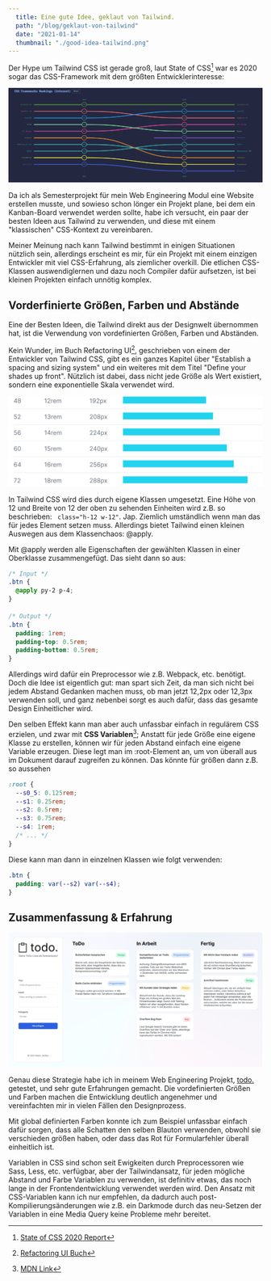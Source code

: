 ```yaml
---
  title: Eine gute Idee, geklaut von Tailwind.
  path: "/blog/geklaut-von-tailwind"
  date: "2021-01-14"
  thumbnail: "./good-idea-tailwind.png"
---
```


Der Hype um Tailwind CSS ist gerade groß, laut State of CSS[^1] war es 2020 sogar das CSS-Framework mit dem größten Entwicklerinteresse:

![Tailwind Interest](./tailwind_interest.png)

Da ich als Semesterprojekt für mein Web Engineering Modul eine Website erstellen musste, und sowieso schon lönger ein Projekt plane, bei dem ein Kanban-Board verwendet werden sollte, habe ich versucht, ein paar der besten Ideen aus Tailwind zu verwenden, und diese mit einem "klassischen" CSS-Kontext zu vereinbaren.

Meiner Meinung nach kann Tailwind bestimmt in einigen Situationen nützlich sein, allerdings erscheint es mir, für ein Projekt mit einem einzigen Entwickler mit viel CSS-Erfahrung, als ziemlicher overkill. Die etlichen CSS-Klassen auswendiglernen und dazu noch Compiler dafür aufsetzen, ist bei kleinen Projekten einfach unnötig komplex. 

## Vorderfinierte Größen, Farben und Abstände

Eine der Besten Ideen, die Tailwind direkt aus der Designwelt übernommen hat, ist die Verwendung von vordefinierten Größen, Farben und Abständen.

Kein Wunder, im Buch Refactoring UI[^2], geschrieben von einem der Entwickler von Tailwind CSS, gibt es ein ganzes Kapitel über "Establish a spacing and sizing system" und ein weiteres mit dem Titel "Define your shades up front". Nützlich ist dabei, dass nicht jede Größe als Wert existiert, sondern eine exponentielle Skala verwendet wird.

![Tailwind Sizes](./tailwind_sizes.png)

In Tailwind CSS wird dies durch eigene Klassen umgesetzt. Eine Höhe von 12 und Breite von 12 der oben zu sehenden Einheiten wird z.B. so beschrieben: ` class="h-12 w-12"`. Jap. Ziemlich umständlich wenn man das für jedes Element setzen muss. Allerdings bietet Tailwind einen kleinen Auswegen aus dem Klassenchaos: @apply. 

Mit @apply werden alle Eigenschaften der gewählten Klassen in einer Oberklasse zusammengefügt. Das sieht dann so aus:

```css
/* Input */
.btn {
  @apply py-2 p-4;
}

/* Output */
.btn {
  padding: 1rem;
  padding-top: 0.5rem;
  padding-bottom: 0.5rem;
}
```

Allerdings wird dafür ein Preprocessor wie z.B. Webpack, etc. benötigt. Doch die Idee ist eigentlich gut: man spart sich Zeit, da man sich nicht bei jedem Abstand Gedanken machen muss, ob man jetzt 12,2px oder 12,3px verwenden soll, und ganz nebenbei sorgt es auch dafür, dass das gesamte Design Einheitlicher wird.

Den selben Effekt kann man aber auch unfassbar einfach in regulärem CSS erzielen, und zwar mit **CSS Variablen**[^3]; Anstatt für jede Größe eine eigene Klasse zu erstellen, können wir für jeden Abstand einfach eine eigene Variable erzeugen. Diese legt man im :root-Element an, um von überall aus im Dokument darauf zugreifen zu können. Das könnte für größen dann z.B. so aussehen

```css
:root {
  --s0_5: 0.125rem;
  --s1: 0.25rem;
  --s2: 0.5rem;
  --s3: 0.75rem;
  --s4: 1rem;
  /* ... */
}
```

Diese kann man dann in einzelnen Klassen wie folgt verwenden:

```css
.btn {
  padding: var(--s2) var(--s4);
}
```

## Zusammenfassung & Erfahrung

![Screenshot](screenshot.jpg)

Genau diese Strategie habe ich in meinem Web Engineering Projekt, [todo.](https://todo.malts.me) getestet, und sehr gute Erfahrungen gemacht. Die vordefinierten Größen und Farben machen die Entwicklung deutlich angenehmer und vereinfachten mir in vielen Fällen den Designprozess.

Mit global definierten Farben konnte ich zum Beispiel unfassbar einfach dafür sorgen, dass alle Schatten den selben Blauton verwenden, obwohl sie verschieden größen haben, oder dass das Rot für Formularfehler überall einheitlich ist.

Variablen in CSS sind schon seit Ewigkeiten durch Preprocessoren wie Sass, Less, etc. verfügbar, aber der Tailwindansatz, für jeden mögliche Abstand und Farbe Variablen zu verwenden, ist definitiv etwas, das noch lange in der Frontendentwicklung verwendet werden wird. Den Ansatz mit CSS-Variablen kann ich nur empfehlen, da dadurch auch post-Kompilierungsänderungen wie z.B. ein Darkmode durch das neu-Setzen der Variablen in eine Media Query keine Probleme mehr bereitet. 

[^1]: [State of CSS 2020 Report](https://2020.stateofcss.com/en-US/report/)
[^2]: [Refactoring UI Buch](https://refactoringui.com/book/)
[^3]: [MDN Link](https://developer.mozilla.org/en-US/docs/Web/CSS/Using_CSS_custom_properties)